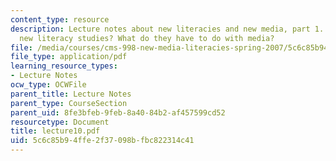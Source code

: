 ```yaml
---
content_type: resource
description: Lecture notes about new literacies and new media, part 1. What are the
  new literacy studies? What do they have to do with media?
file: /media/courses/cms-998-new-media-literacies-spring-2007/5c6c85b94ffe2f37098bfbc822314c41_lecture10.pdf
file_type: application/pdf
learning_resource_types:
- Lecture Notes
ocw_type: OCWFile
parent_title: Lecture Notes
parent_type: CourseSection
parent_uid: 8fe3bfeb-9feb-8a40-84b2-af457599cd52
resourcetype: Document
title: lecture10.pdf
uid: 5c6c85b9-4ffe-2f37-098b-fbc822314c41
---
```

